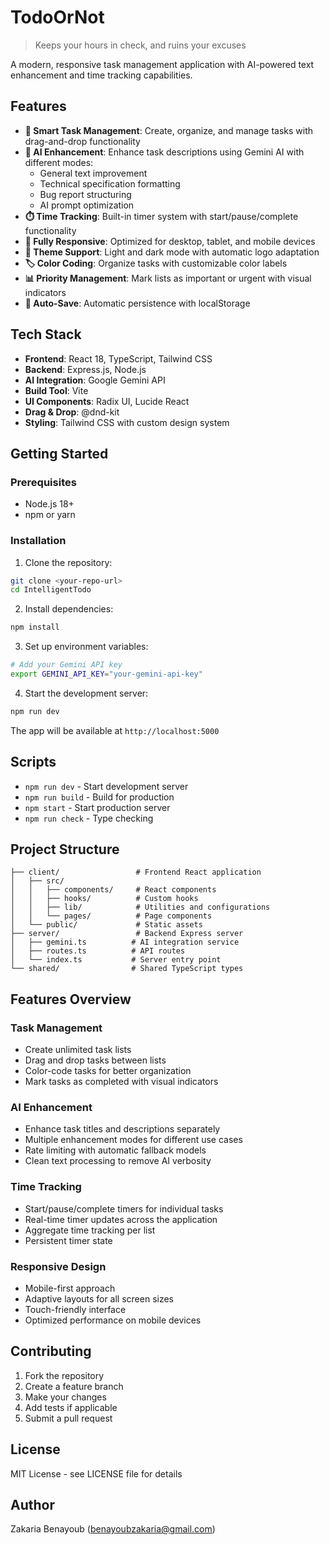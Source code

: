 # TodoOrNot

> Keeps your hours in check, and ruins your excuses

A modern, responsive task management application with AI-powered text enhancement and time tracking capabilities.

## Features

- **📝 Smart Task Management**: Create, organize, and manage tasks with drag-and-drop functionality
- **🤖 AI Enhancement**: Enhance task descriptions using Gemini AI with different modes:
  - General text improvement
  - Technical specification formatting
  - Bug report structuring
  - AI prompt optimization
- **⏱️ Time Tracking**: Built-in timer system with start/pause/complete functionality
- **📱 Fully Responsive**: Optimized for desktop, tablet, and mobile devices
- **🎨 Theme Support**: Light and dark mode with automatic logo adaptation
- **🏷️ Color Coding**: Organize tasks with customizable color labels
- **📊 Priority Management**: Mark lists as important or urgent with visual indicators
- **💾 Auto-Save**: Automatic persistence with localStorage

## Tech Stack

- **Frontend**: React 18, TypeScript, Tailwind CSS
- **Backend**: Express.js, Node.js
- **AI Integration**: Google Gemini API
- **Build Tool**: Vite
- **UI Components**: Radix UI, Lucide React
- **Drag & Drop**: @dnd-kit
- **Styling**: Tailwind CSS with custom design system

## Getting Started

### Prerequisites

- Node.js 18+ 
- npm or yarn

### Installation

1. Clone the repository:
```bash
git clone <your-repo-url>
cd IntelligentTodo
```

2. Install dependencies:
```bash
npm install
```

3. Set up environment variables:
```bash
# Add your Gemini API key
export GEMINI_API_KEY="your-gemini-api-key"
```

4. Start the development server:
```bash
npm run dev
```

The app will be available at `http://localhost:5000`

## Scripts

- `npm run dev` - Start development server
- `npm run build` - Build for production
- `npm start` - Start production server
- `npm run check` - Type checking

## Project Structure

```
├── client/                 # Frontend React application
│   ├── src/
│   │   ├── components/     # React components
│   │   ├── hooks/          # Custom hooks
│   │   ├── lib/            # Utilities and configurations
│   │   └── pages/          # Page components
│   └── public/             # Static assets
├── server/                 # Backend Express server
│   ├── gemini.ts          # AI integration service
│   ├── routes.ts          # API routes
│   └── index.ts           # Server entry point
└── shared/                # Shared TypeScript types
```

## Features Overview

### Task Management
- Create unlimited task lists
- Drag and drop tasks between lists
- Color-code tasks for better organization
- Mark tasks as completed with visual indicators

### AI Enhancement
- Enhance task titles and descriptions separately
- Multiple enhancement modes for different use cases
- Rate limiting with automatic fallback models
- Clean text processing to remove AI verbosity

### Time Tracking
- Start/pause/complete timers for individual tasks
- Real-time timer updates across the application
- Aggregate time tracking per list
- Persistent timer state

### Responsive Design
- Mobile-first approach
- Adaptive layouts for all screen sizes
- Touch-friendly interface
- Optimized performance on mobile devices

## Contributing

1. Fork the repository
2. Create a feature branch
3. Make your changes
4. Add tests if applicable
5. Submit a pull request

## License

MIT License - see LICENSE file for details

## Author

Zakaria Benayoub (benayoubzakaria@gmail.com)